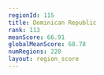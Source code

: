 ```yaml
---
regionId: 115
title: Dominican Republic
rank: 113
meanScore: 66.91
globalMeanScore: 68.78
numRegions: 220
layout: region_score
---
```


